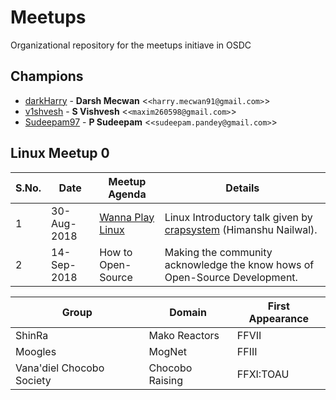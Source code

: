 # Meetups
Organizational repository for the meetups initiave in OSDC

## Champions
* [darkHarry](https://github.com/darkharry) - **Darsh Mecwan** &lt;`<harry.mecwan91@gmail.com>`&gt;
* [v1shvesh](https://github.com/v1shvesh) - **S Vishvesh** &lt;`<maxim260598@gmail.com>`&gt;
* [Sudeepam97](https://github.com/Sudeepam97) - **P Sudeepam** &lt;`<sudeepam.pandey@gmail.com>`&gt;

## Linux Meetup 0

S.No.| Date        | Meetup Agenda                        | Details  
---- | ----------- | ------------------------------------ | --------
  1  | 30-Aug-2018 | [Wanna Play Linux](./linux-meetup-0) | Linux Introductory talk given by [crapsystem](https://github.com/crapsystem) (Himanshu Nailwal). 
  2  | 14-Sep-2018 | How to Open-Source                   | Making the community acknowledge the know hows of Open-Source Development. 




Group                     | Domain          | First Appearance
------------------------- | --------------- | ----------------
ShinRa                    | Mako Reactors   | FFVII
Moogles                   | MogNet          | FFIII
Vana'diel Chocobo Society | Chocobo Raising | FFXI:TOAU
